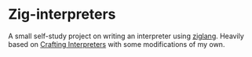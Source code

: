 # Zig-interpreters

A small self-study project on writing an interpreter using [ziglang](https://ziglang.org). 
Heavily based on [Crafting Interpreters](http://craftinginterpreters.com) with some modifications of my own.

